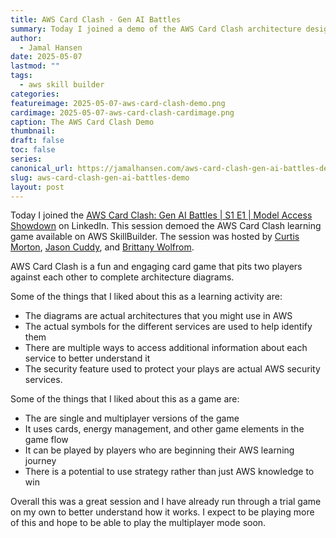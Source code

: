 ```yaml
---
title: AWS Card Clash - Gen AI Battles
summary: Today I joined a demo of the AWS Card Clash architecture design game available on AWS SkillBuilder
author:
  - Jamal Hansen
date: 2025-05-07
lastmod: ""
tags:
  - aws skill builder
categories:
featureimage: 2025-05-07-aws-card-clash-demo.png
cardimage: 2025-05-07-aws-card-clash-cardimage.png
caption: The AWS Card Clash Demo
thumbnail:
draft: false
toc: false
series:
canonical_url: https://jamalhansen.com/aws-card-clash-gen-ai-battles-demo
slug: aws-card-clash-gen-ai-battles-demo
layout: post
---
```


Today I joined the [AWS Card Clash: Gen AI Battles | S1 E1 | Model Access Showdown](https://www.linkedin.com/events/awscardclash-genaibattles-s1e1-7319012363007897600/theater/) on LinkedIn. This session demoed the AWS Card Clash learning game available on AWS SkillBuilder. The session was hosted by [Curtis Morton](https://www.linkedin.com/in/curtisdmorton/), [Jason Cuddy](https://www.linkedin.com/in/jasoncuddy/), and [Brittany Wolfrom](https://www.linkedin.com/in/brittany-wolfrom/).

AWS Card Clash is a fun and engaging card game that pits two players against each other to complete architecture diagrams.

Some of the things that I liked about this as a learning activity are:

- The diagrams are actual architectures that you might use in AWS
- The actual symbols for the different services are used to help identify them
- There are multiple ways to access additional information about each service to better understand it
- The security feature used to protect your plays are actual AWS security services.

Some of the things that I liked about this as a game are:

- The are single and multiplayer versions of the game
- It uses cards, energy management, and other game elements in the game flow
- It can be played by players who are beginning their AWS learning journey
- There is a potential to use strategy rather than just AWS knowledge to win

Overall this was a great session and I have already run through a trial game on my own to better understand how it works. I expect to be playing more of this and hope to be able to play the multiplayer mode soon.
